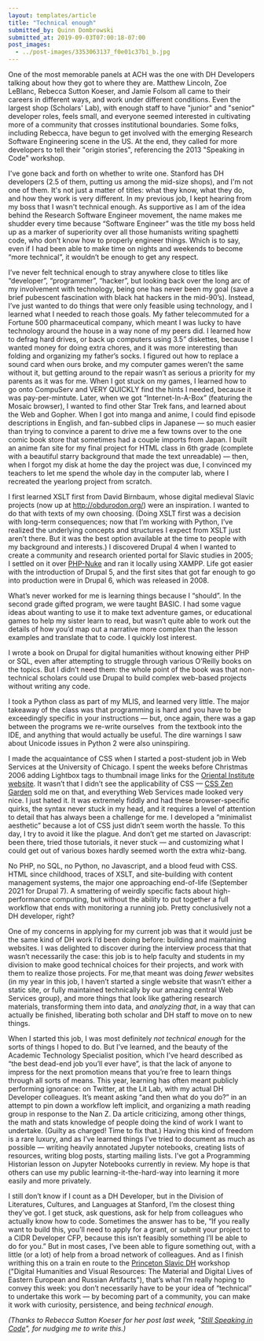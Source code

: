 ```yaml
---
layout: templates/article
title: "Technical enough"
submitted_by: Quinn Dombrowski
submitted_at: 2019-09-03T07:00:18-07:00
post_images:
  - ../post-images/3353063137_f0e01c37b1_b.jpg
---
```


One of the most memorable panels at ACH was the one with DH Developers talking about how they got to where they are. Matthew Lincoln, Zoe LeBlanc, Rebecca Sutton Koeser, and Jamie Folsom all came to their careers in different ways, and work under different conditions. Even the largest shop (Scholars' Lab), with enough staff to have "junior" and "senior" developer roles, feels small, and everyone seemed interested in cultivating more of a community that crosses institutional boundaries. Some folks, including Rebecca, have begun to get involved with the emerging Research Software Engineering scene in the US. At the end, they called for more developers to tell their "origin stories", referencing the 2013 "Speaking in Code" workshop.


I've gone back and forth on whether to write one. Stanford has DH developers (2.5 of them, putting us among the mid-size shops), and I'm not one of them. It's not just a matter of titles: what they know, what they do, and how they work is very different. In my previous job, I kept hearing from my boss that I wasn't technical enough. As supportive as I am of the idea behind the Research Software Engineer movement, the name makes me shudder every time because “Software Engineer” was the title my boss held up as a marker of superiority over all those humanists writing spaghetti code, who don’t know how to properly engineer things. Which is to say, even if I had been able to make time on nights and weekends to become “more technical”, it wouldn’t be enough to get any respect.


I’ve never felt technical enough to stray anywhere close to titles like “developer”, “programmer”, “hacker”, but looking back over the long arc of my involvement with technology, being one has never been my goal (save a brief pubescent fascination with black hat hackers in the mid-90’s). Instead, I’ve just wanted to do things that were only feasible using technology, and I learned what I needed to reach those goals. My father telecommuted for a Fortune 500 pharmaceutical company, which meant I was lucky to have technology around the house in a way none of my peers did. I learned how to defrag hard drives, or back up computers using 3.5” diskettes, because I wanted money for doing extra chores, and it was more interesting than folding and organizing my father’s socks. I figured out how to replace a sound card when ours broke, and my computer games weren’t the same without it, but getting around to the repair wasn’t as serious a priority for my parents as it was for me. When I got stuck on my games, I learned how to go onto CompuServ and VERY QUICKLY find the hints I needed, because it was pay-per-mintute. Later, when we got “Internet-In-A-Box” (featuring the Mosaic browser), I wanted to find other Star Trek fans, and learned about the Web and Gopher. When I got into manga and anime, I could find episode descriptions in English, and fan-subbed clips in Japanese — so much easier than trying to convince a parent to drive me a few towns over to the one comic book store that sometimes had a couple imports from Japan. I built an anime fan site for my final project for HTML class in 6th grade (complete with a beautiful starry background that made the text unreadable) — then, when I forgot my disk at home the day the project was due, I convinced my teachers to let me spend the whole day in the computer lab, where I recreated the yearlong project from scratch.


I first learned XSLT first from David Birnbaum, whose digital medieval Slavic projects (now up at <http://obdurodon.org/>) were an inspiration. I wanted to do that with texts of my own choosing. (Doing XSLT first was a decision with long-term consequences; now that I’m working with Python, I’ve realized the underlying concepts and structures I expect from XSLT just aren’t there. But it was the best option available at the time to people with my background and interests.) I discovered Drupal 4 when I wanted to create a community and research oriented portal for Slavic studies in 2005; I settled on it over [PHP-Nuke](https://en.wikipedia.org/wiki/PHP-Nuke) and ran it locally using XAMPP. Life got easier with the introduction of Drupal 5, and the first sites that got far enough to go into production were in Drupal 6, which was released in 2008.


What’s never worked for me is learning things because I “should”. In the second grade gifted program, we were taught BASIC. I had some vague ideas about wanting to use it to make text adventure games, or educational games to help my sister learn to read, but wasn’t quite able to work out the details of how you’d map out a narrative more complex than the lesson examples and translate that to code. I quickly lost interest.


I wrote a book on Drupal for digital humanities without knowing either PHP or SQL, even after attempting to struggle through various O’Reilly books on the topics. But I didn’t need them: the whole point of the book was that non-technical scholars could use Drupal to build complex web-based projects without writing any code.


I took a Python class as part of my MLIS, and learned very little. The major takeaway of the class was that programming is hard and you have to be exceedingly specific in your instructions — but, once again, there was a gap between the programs we re-write ourselves  from the textbook into the IDE, and anything that would actually be useful. The dire warnings I saw about Unicode issues in Python 2 were also uninspiring.


I made the acquaintance of CSS when I started a post-student job in Web Services at the University of Chicago. I spent the weeks before Christmas 2006 adding Lightbox tags to thumbnail image links for the [Oriental Institute website](https://web.archive.org/web/20070305231731/http://oi.uchicago.edu/). It wasn’t that I didn’t see the applicability of CSS — [CSS Zen Garden](http://www.csszengarden.com/) sold me on that, and everything Web Services made looked very nice. I just hated it. It was extremely fiddly and had these browser-specific quirks, the syntax never stuck in my head, and it requires a level of attention to detail that has always been a challenge for me. I developed a “minimalist aesthetic” because a lot of CSS just didn’t seem worth the hassle. To this day, I try to avoid it like the plague. And don’t get me started on Javascript: been there, tried those tutorials, it never stuck — and customizing what I could get out of various boxes hardly seemed worth the extra whiz-bang.


No PHP, no SQL, no Python, no Javascript, and a blood feud with CSS. HTML since childhood, traces of XSLT, and site-building with content management systems, the major one approaching end-of-life (September 2021 for Drupal 7). A smattering of weirdly specific facts about high-performance computing, but without the ability to put together a full workflow that ends with monitoring a running job. Pretty conclusively not a DH developer, right?


One of my concerns in applying for my current job was that it would just be the same kind of DH work I’d been doing before: building and maintaining websites. I was delighted to discover during the interview process that that wasn’t necessarily the case: this job is to help faculty and students in my division to make good technical choices for their projects, and work with them to realize those projects. For me,that meant was doing *fewer* websites (in my year in this job, I haven’t started a single website that wasn’t either a static site, or fully maintained technically by our amazing central Web Services group), and more things that look like gathering research materials, transforming them into data, and *analyzing that*, in a way that can actually be finished, liberating both scholar and DH staff to move on to new things.


When I started this job, I was most definitely *not technical enough* for the sorts of things I hoped to do. But I’ve learned, and the beauty of the Academic Technology Specialist position, which I’ve heard described as “the best dead-end job you’ll ever have”, is that the lack of anyone to impress for the next promotion means that you’re free to learn things through all sorts of means. This year, learning has often meant publicly performing ignorance: on Twitter, at the Lit Lab, with my actual DH Developer colleagues. It’s meant asking “and then what do you do?” in an attempt to pin down a workflow left implicit, and organizing a math reading group in response to the Nan Z. Da article criticizing, among other things, the math and stats knowledge of people doing the kind of work I want to undertake. (Guilty as charged! Time to fix that.) Having this kind of freedom is a rare luxury, and as I’ve learned things I’ve tried to document as much as possible — writing heavily annotated Jupyter notebooks, creating lists of resources, writing blog posts, starting mailing lists. I’ve got a Programming Historian lesson on Jupyter Notebooks currently in review. My hope is that others can use my public learning-it-the-hard-way into learning it more easily and more privately.


I still don’t know if I count as a DH Developer, but in the Division of Literatures, Cultures, and Languages at Stanford, I’m the closest thing they’ve got. I get stuck, ask questions, ask for help from colleagues who actually know how to code. Sometimes the answer has to be, “If you really want to build this, you’ll need to apply for a grant, or submit your project to a CIDR Developer CFP, because this isn’t feasibly something I’ll be able to do for you.” But in most cases, I’ve been able to figure something out, with a little (or a lot) of help from a broad network of colleagues. And as I finish writhing this on a train en route to the [Princeton Slavic DH](https://slavic-dh.princeton.edu/2019-summer-workshop/) workshop ("Digital Humanities and Visual Resources: The Material and Digital Lives of Eastern European and Russian Artifacts"), that’s what I’m really hoping to convey this week: you don’t necessarily have to be your idea of “technical” to undertake this work — by becoming part of a community, you can make it work with curiosity, persistence, and being *technical enough*.


*(Thanks to Rebecca Sutton Koeser for her post last week, "[Still Speaking in Code](https://cdh.princeton.edu/updates/2019/08/23/still-speaking-code/)", for nudging me to write this.)*



